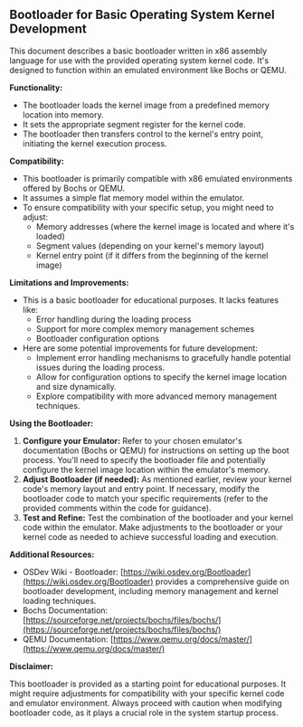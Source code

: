 ## Bootloader for Basic Operating System Kernel Development

This document describes a basic bootloader written in x86 assembly language for use with the provided operating system kernel code. It's designed to function within an emulated environment like Bochs or QEMU.

**Functionality:**

* The bootloader loads the kernel image from a predefined memory location into memory.
* It sets the appropriate segment register for the kernel code.
* The bootloader then transfers control to the kernel's entry point, initiating the kernel execution process.

**Compatibility:**

* This bootloader is primarily compatible with x86 emulated environments offered by Bochs or QEMU.
* It assumes a simple flat memory model within the emulator.  
* To ensure compatibility with your specific setup, you might need to adjust:
    * Memory addresses (where the kernel image is located and where it's loaded)
    * Segment values (depending on your kernel's memory layout)
    * Kernel entry point (if it differs from the beginning of the kernel image)

**Limitations and Improvements:**

* This is a basic bootloader for educational purposes. It lacks features like:
    * Error handling during the loading process
    * Support for more complex memory management schemes
    * Bootloader configuration options
* Here are some potential improvements for future development:
    * Implement error handling mechanisms to gracefully handle potential issues during the loading process.
    * Allow for configuration options to specify the kernel image location and size dynamically.
    * Explore compatibility with more advanced memory management techniques.

**Using the Bootloader:**

1. **Configure your Emulator:**  Refer to your chosen emulator's documentation (Bochs or QEMU) for instructions on setting up the boot process. You'll need to specify the bootloader file and potentially configure the kernel image location within the emulator's memory.
2. **Adjust Bootloader (if needed):**  As mentioned earlier,  review your kernel code's memory layout and entry point.  If necessary, modify the bootloader code to match your specific requirements (refer to the provided comments within the code for guidance).
3. **Test and Refine:**  Test the combination of the bootloader and your kernel code within the emulator.  Make adjustments to the bootloader or your kernel code as needed to achieve successful loading and execution.

**Additional Resources:**

* OSDev Wiki - Bootloader: [https://wiki.osdev.org/Bootloader](https://wiki.osdev.org/Bootloader) provides a comprehensive guide on bootloader development, including memory management and kernel loading techniques.
* Bochs Documentation: [https://sourceforge.net/projects/bochs/files/bochs/](https://sourceforge.net/projects/bochs/files/bochs/)
* QEMU Documentation: [https://www.qemu.org/docs/master/](https://www.qemu.org/docs/master/)

**Disclaimer:**

This bootloader is provided as a starting point for educational purposes. It might require adjustments for compatibility with your specific kernel code and emulator environment.  Always proceed with caution when modifying bootloader code, as it plays a crucial role in the system startup process.
